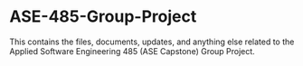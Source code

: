 # ASE-485-Group-Project
This contains the files, documents, updates, and anything else related to the Applied Software Engineering 485 (ASE Capstone) Group Project.
